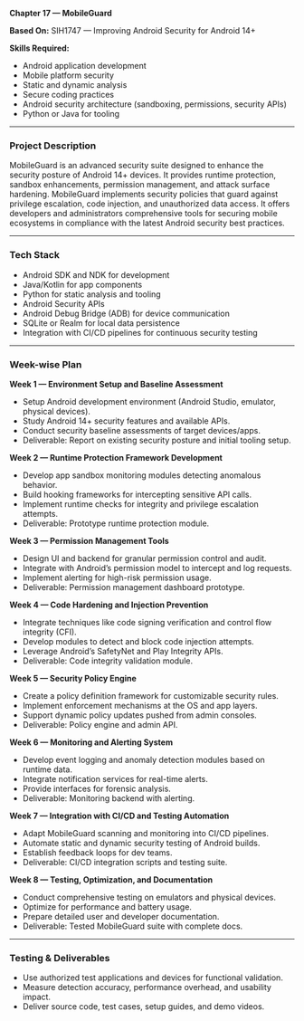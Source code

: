 **Chapter 17 — MobileGuard**

**Based On:** SIH1747 — Improving Android Security for Android 14+

**Skills Required:**  
- Android application development  
- Mobile platform security  
- Static and dynamic analysis  
- Secure coding practices  
- Android security architecture (sandboxing, permissions, security APIs)  
- Python or Java for tooling

***

### Project Description  
MobileGuard is an advanced security suite designed to enhance the security posture of Android 14+ devices. It provides runtime protection, sandbox enhancements, permission management, and attack surface hardening. MobileGuard implements security policies that guard against privilege escalation, code injection, and unauthorized data access. It offers developers and administrators comprehensive tools for securing mobile ecosystems in compliance with the latest Android security best practices.

***

### Tech Stack  
- Android SDK and NDK for development  
- Java/Kotlin for app components  
- Python for static analysis and tooling  
- Android Security APIs  
- Android Debug Bridge (ADB) for device communication  
- SQLite or Realm for local data persistence  
- Integration with CI/CD pipelines for continuous security testing

***

### Week-wise Plan

**Week 1 — Environment Setup and Baseline Assessment**  
- Setup Android development environment (Android Studio, emulator, physical devices).  
- Study Android 14+ security features and available APIs.  
- Conduct security baseline assessments of target devices/apps.  
- Deliverable: Report on existing security posture and initial tooling setup.

**Week 2 — Runtime Protection Framework Development**  
- Develop app sandbox monitoring modules detecting anomalous behavior.  
- Build hooking frameworks for intercepting sensitive API calls.  
- Implement runtime checks for integrity and privilege escalation attempts.  
- Deliverable: Prototype runtime protection module.

**Week 3 — Permission Management Tools**  
- Design UI and backend for granular permission control and audit.  
- Integrate with Android’s permission model to intercept and log requests.  
- Implement alerting for high-risk permission usage.  
- Deliverable: Permission management dashboard prototype.

**Week 4 — Code Hardening and Injection Prevention**  
- Integrate techniques like code signing verification and control flow integrity (CFI).  
- Develop modules to detect and block code injection attempts.  
- Leverage Android’s SafetyNet and Play Integrity APIs.  
- Deliverable: Code integrity validation module.

**Week 5 — Security Policy Engine**  
- Create a policy definition framework for customizable security rules.  
- Implement enforcement mechanisms at the OS and app layers.  
- Support dynamic policy updates pushed from admin consoles.  
- Deliverable: Policy engine and admin API.

**Week 6 — Monitoring and Alerting System**  
- Develop event logging and anomaly detection modules based on runtime data.  
- Integrate notification services for real-time alerts.  
- Provide interfaces for forensic analysis.  
- Deliverable: Monitoring backend with alerting.

**Week 7 — Integration with CI/CD and Testing Automation**  
- Adapt MobileGuard scanning and monitoring into CI/CD pipelines.  
- Automate static and dynamic security testing of Android builds.  
- Establish feedback loops for dev teams.  
- Deliverable: CI/CD integration scripts and testing suite.

**Week 8 — Testing, Optimization, and Documentation**  
- Conduct comprehensive testing on emulators and physical devices.  
- Optimize for performance and battery usage.  
- Prepare detailed user and developer documentation.  
- Deliverable: Tested MobileGuard suite with complete docs.

***

### Testing & Deliverables  
- Use authorized test applications and devices for functional validation.  
- Measure detection accuracy, performance overhead, and usability impact.  
- Deliver source code, test cases, setup guides, and demo videos.

